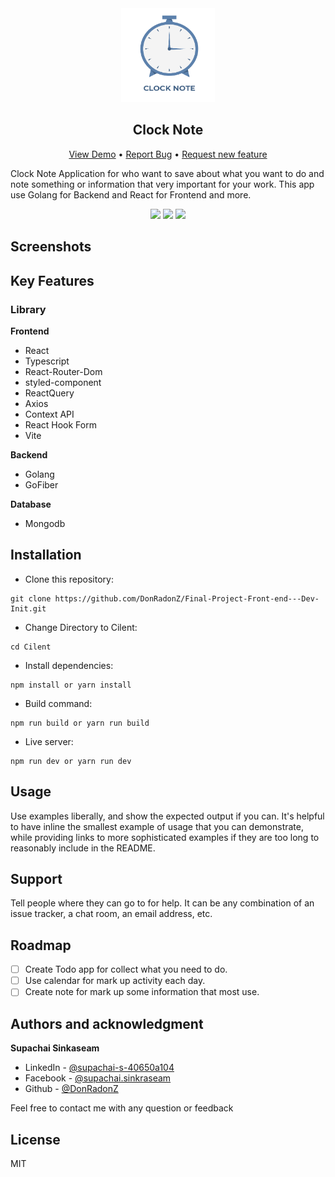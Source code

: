 
<div align="center">
    <img src="./Image/Logo/Clock_Note.png" alt="drawing" width="150"/><h2>Clock Note</h2>
</div>

<div align="center">

<a href="">View Demo</a>
•
<a href="https://github.com/DonRadonZ/E-commerce-Dashboard/issues">Report Bug</a>
•
<a href="https://github.com/DonRadonZ/E-commerce-Dashboard/pulls">Request new feature</a>

</div>


Clock Note Application for who want to save about what you want to do and note something or information that very important for your work. This app use Golang for Backend and React for Frontend and more.

<div align="center">
<img src="https://img.shields.io/badge/Status-InComplete-success%253Fstyle%253Dflat?style=flat&color=orange
"/>
<a href="https://www.facebook.com/supachai.sinkraseam/"><img src="https://img.shields.io/badge/Supachai-1877F2?style=for-the-badge&logo=facebook&logoColor=white"/></a>
<a href="https://www.linkedin.com/in/supachai-s-40650a104/"><img src="https://img.shields.io/badge/Supachai_Sinkaseam-0077B5?style=for-the-badge&logo=linkedin&logoColor=white"/></a>
</div>

## Screenshots



## Key Features


### Library

**Frontend**

* React
* Typescript
* React-Router-Dom
* styled-component
* ReactQuery
* Axios
* Context API
* React Hook Form
* Vite

**Backend**

* Golang
* GoFiber

**Database**
* Mongodb


## Installation
* Clone this repository:

```
git clone https://github.com/DonRadonZ/Final-Project-Front-end---Dev-Init.git
```

* Change Directory to Cilent:

```
cd Cilent
```

* Install dependencies:

```
npm install or yarn install
```

* Build command:

```
npm run build or yarn run build
```

* Live server:

```
npm run dev or yarn run dev
```

## Usage
Use examples liberally, and show the expected output if you can. It's helpful to have inline the smallest example of usage that you can demonstrate, while providing links to more sophisticated examples if they are too long to reasonably include in the README.

## Support
Tell people where they can go to for help. It can be any combination of an issue tracker, a chat room, an email address, etc.

## Roadmap
- [ ] Create Todo app for collect what you need to do.
- [ ] Use calendar for mark up activity each day.
- [ ] Create note for mark up some information that most use.

<!-- ## Contributing
State if you are open to contributions and what your requirements are for accepting them.

For people who want to make changes to your project, it's helpful to have some documentation on how to get started. Perhaps there is a script that they should run or some environment variables that they need to set. Make these steps explicit. These instructions could also be useful to your future self.

You can also document commands to lint the code or run tests. These steps help to ensure high code quality and reduce the likelihood that the changes inadvertently break something. Having instructions for running tests is especially helpful if it requires external setup, such as starting a Selenium server for testing in a browser. -->

## Authors and acknowledgment
 **Supachai Sinkaseam**

* LinkedIn - [@supachai-s-40650a104](https://www.linkedin.com/in/supachai-s-40650a104/)
* Facebook - [@supachai.sinkraseam](https://www.facebook.com/supachai.sinkraseam)
* Github - [@DonRadonZ](https://github.com/DonRadonZ)

Feel free to contact me with any question or feedback

## License
MIT

